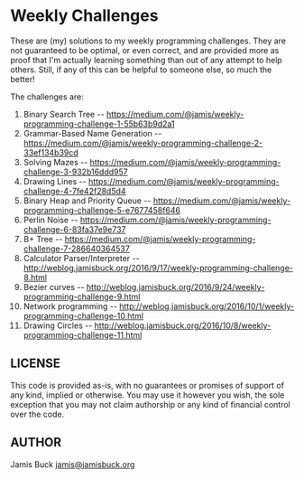 # Weekly Challenges

These are (my) solutions to my weekly programming challenges. They are
not guaranteed to be optimal, or even correct, and are provided more as
proof that I'm actually learning something than out of any attempt to
help others. Still, if any of this can be helpful to someone else, so
much the better!

The challenges are:

1. Binary Search Tree -- https://medium.com/@jamis/weekly-programming-challenge-1-55b63b9d2a1
2. Grammar-Based Name Generation -- https://medium.com/@jamis/weekly-programming-challenge-2-33ef134b39cd
3. Solving Mazes -- https://medium.com/@jamis/weekly-programming-challenge-3-932b16ddd957
4. Drawing Lines -- https://medium.com/@jamis/weekly-programming-challenge-4-7fe42f28d5d4
5. Binary Heap and Priority Queue -- https://medium.com/@jamis/weekly-programming-challenge-5-e7677458f646
6. Perlin Noise -- https://medium.com/@jamis/weekly-programming-challenge-6-83fa37e9e737
7. B+ Tree -- https://medium.com/@jamis/weekly-programming-challenge-7-286640364537
8. Calculator Parser/Interpreter -- http://weblog.jamisbuck.org/2016/9/17/weekly-programming-challenge-8.html
9. Bezier curves -- http://weblog.jamisbuck.org/2016/9/24/weekly-programming-challenge-9.html
10. Network programming -- http://weblog.jamisbuck.org/2016/10/1/weekly-programming-challenge-10.html
11. Drawing Circles -- http://weblog.jamisbuck.org/2016/10/8/weekly-programming-challenge-11.html


## LICENSE

This code is provided as-is, with no guarantees or promises of support of
any kind, implied or otherwise. You may use it however you wish, the sole
exception that you may not claim authorship or any kind of financial control
over the code.


## AUTHOR

Jamis Buck <jamis@jamisbuck.org>
